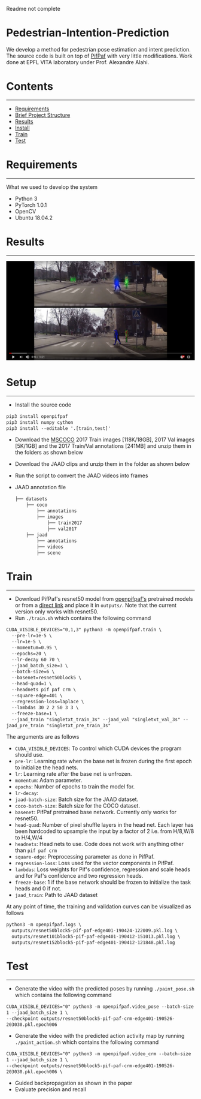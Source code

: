 Readme not complete

# Pedestrian-Intention-Prediction

We develop a method for pedestrian pose estimation and intent prediction. The source code is built on top of [PifPaf](https://github.com/vita-epfl/openpifpaf/blob/master/README.md) with very little modifications. Work done at EPFL VITA laboratory under Prof. Alexandre Alahi.

# Contents
------------
  * [Requirements](#requirements)
  * [Brief Project Structure](#brief-project-structure)
  * [Results](#results)
  * [Install](#install)
  * [Train](#train)
  * [Test](#test)

# Requirements
------------
What we used to develop the system

  * Python 3
  * PyTorch 1.0.1
  * OpenCV
  * Ubuntu 18.04.2
  
# Results
------------
 
[![Vid](/others/Video.png)](https://www.youtube.com/watch?v=KTmi0D-UTTQ)

# Setup
------------

* Install the source code
```
pip3 install openpifpaf
pip3 install numpy cython
pip3 install --editable '.[train,test]'
```
* Download the [MSCOCO](http://cocodataset.org/#download) 2017 Train images [118K/18GB], 2017 Val images [5K/1GB] and the 2017 Train/Val annotations [241MB] and unzip them in the folders as shown below
* Download the JAAD clips and unzip them in the folder as shown below
* Run the script to convert the JAAD videos into frames 
* JAAD annotation file

      ├── datasets  
          ├── coco
              ├── annotations 
              ├── images   
                  ├── train2017
                  ├── val2017
          ├── jaad  
              ├── annotations 
              ├── videos 
              ├── scene 

# Train
------------
 
* Download PifPaf's resnet50 model from [openpifpaf's](https://github.com/vita-epfl/openpifpaf) pretrained models or from a [direct link](https://drive.google.com/file/d/1lJCdGLYqWGNDHxFkg1esGZRZ2SzRRbrR/view?usp=sharing) and place it in `outputs/`. Note that the current version only works with resnet50.
* Run `./train.sh` which contains the following command
```
CUDA_VISIBLE_DEVICES="0,1,3" python3 -m openpifpaf.train \
  --pre-lr=1e-5 \
  --lr=1e-5 \
  --momentum=0.95 \
  --epochs=20 \
  --lr-decay 60 70 \
  --jaad_batch_size=3 \
  --batch-size=6 \
  --basenet=resnet50block5 \
  --head-quad=1 \
  --headnets pif paf crm \
  --square-edge=401 \
  --regression-loss=laplace \
  --lambdas 30 2 2 50 3 3 \
  --freeze-base=1 \
  --jaad_train "singletxt_train_3s" --jaad_val "singletxt_val_3s" --jaad_pre_train "singletxt_pre_train_3s"
```

The arguments are as follows
* `CUDA_VISIBLE_DEVICES`: To control which CUDA devices the program should use.
* `pre-lr`: Learning rate when the base net is frozen during the first epoch to initialize the head nets.
* `lr`: Learning rate after the base net is unfrozen.
* `momentum`: Adam parameter.
* `epochs`: Number of epochs to train the model for.
* `lr-decay`: 
* `jaad-batch-size`: Batch size for the JAAD dataset.
* `coco-batch-size`: Batch size for the COCO dataset.
* `basenet`: PifPaf pretrained base network. Currently only works for resnet50.
* `head-quad`: Number of pixel shuffle layers in the head net. Each layer has been hardcoded to upsample the input by a factor of 2 i.e. from H/8,W/8 to H/4,W/4
* `headnets`: Head nets to use. Code does not work with anything other than `pif paf crm`
* `square-edge`: Preprocessing parameter as done in PifPaf.
* `regression-loss`: Loss used for the vector components in PifPaf.
* `lambdas`: Loss weights for Pif's confidence, regression and scale heads and for Paf's confidence and two regression heads.
* `freeze-base`: 1 if the base network should be frozen to initialize the task heads and 0 if not.
* `jaad_train`: Path to JAAD dataset

At any point of time, the training and validation curves can be visualized as follows
```
python3 -m openpifpaf.logs \
  outputs/resnet50block5-pif-paf-edge401-190424-122009.pkl.log \
  outputs/resnet101block5-pif-paf-edge401-190412-151013.pkl.log \
  outputs/resnet152block5-pif-paf-edge401-190412-121848.pkl.log
```

# Test
------------

* Generate the video with the predicted poses by running `./paint_pose.sh` which contains the following command
```
CUDA_VISIBLE_DEVICES="0" python3 -m openpifpaf.video_pose --batch-size 1 --jaad_batch_size 1 \
--checkpoint outputs/resnet50block5-pif-paf-crm-edge401-190526-203030.pkl.epoch006
```

* Generate the video with the predicted action activity map by running `./paint_action.sh` which contains the following command
```
CUDA_VISIBLE_DEVICES="0" python3 -m openpifpaf.video_crm --batch-size 1 --jaad_batch_size 1 \
--checkpoint outputs/resnet50block5-pif-paf-crm-edge401-190526-203030.pkl.epoch006 \
```

* Guided backpropagation as shown in the paper
* Evaluate precision and recall
